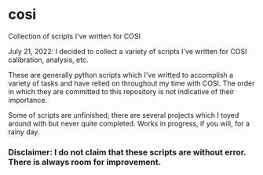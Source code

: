 # cosi
Collection of scripts I've written for COSI 

July 21, 2022:
I decided to collect a variety of scripts I've written for COSI calibration, analysis, etc. 

These are generally python scripts which I've writted to accomplish a variety of tasks and have relied on throughout my time with COSI. The order in which they are committed to this repository is not indicative of their importance. 

Some of scripts are unfinished; there are several projects which I toyed around with but never quite completed. Works in progress, if you will, for a rainy day.

### Disclaimer: I do not claim that these scripts are without error. There is always room for improvement.
